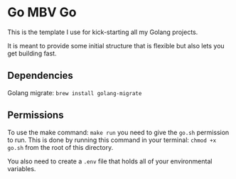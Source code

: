 # Go MBV Go 
This is the template I use for kick-starting all my Golang projects.

It is meant to provide some initial structure that is flexible but also lets you get building fast.

## Dependencies
Golang migrate: `brew install golang-migrate`

## Permissions
To use the make command: `make run` you need to give the `go.sh` permission to run. This is done by running this command in your terminal: `chmod +x go.sh` from the root of this directory.

You also need to create a `.env` file that holds all of your environmental variables.
